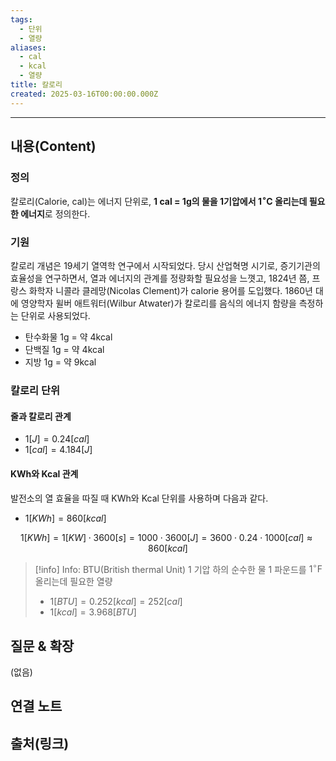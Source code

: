 ```yaml
---
tags:
  - 단위
  - 열량
aliases:
  - cal
  - kcal
  - 열량
title: 칼로리
created: 2025-03-16T00:00:00.000Z
---
```


---

## 내용(Content)

### 정의

칼로리(Calorie, cal)는 에너지 단위로, **1 cal = 1g의 물을 1기압에서 $1^{\circ}\mathrm{C}$ 올리는데 필요한 에너지**로 정의한다.

### 기원

칼로리 개념은 19세기 열역학 연구에서 시작되었다. 당시 산업혁명 시기로, 증기기관의 효율성을 연구하면서, 열과 에너지의 관계를 정량화할 필요성을 느꼇고, 1824년 쯤, 프랑스 화학자 니콜라 클레망(Nicolas Clement)가 calorie 용어를 도입했다. 1860년 대에 영양학자 윌버 애트워터(Wilbur Atwater)가 칼로리를 음식의 에너지 함량을 측정하는 단위로 사용되었다.

- 탄수화물 1g = 약 4kcal
- 단백질 1g = 약 4kcal
- 지방 1g = 약 9kcal

### 칼로리 단위

#### 줄과 칼로리 관계

- $1[J] = 0.24 [cal]$
- $1[cal] = 4.184[J]$

#### KWh와 Kcal 관계

발전소의 열 효율을 따질 때 KWh와 Kcal 단위를 사용하며 다음과 같다.

- $1[KWh] = 860[kcal]$

$$
1 [KWh] = 1 [KW] \cdot 3600 [s] = 1000 \cdot 3600 [J] = 3600 \cdot 0.24 \cdot 1000 [cal] \approx 860[kcal]
$$

>[!info] Info: BTU(British thermal Unit)
>1 기압 하의 순수한 물 1 파운드를 $1^{\circ }\mathrm{F}$올리는데 필요한 열량
>- $1[BTU] = 0.252 [kcal] =252[cal]$
>- $1[kcal] = 3.968[BTU]$


## 질문 & 확장

(없음)

## 연결 노트

## 출처(링크)





